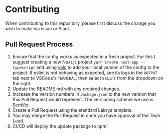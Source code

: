 # Contributing

When contributing to this repository, please first discuss the change you wish to make via issue or Slack.

## Pull Request Process

1. Ensure that the config works as expected in a fresh project. For this I suggest creating a new Next.js project `yarn create next-app --typescript` and using [yalc](https://github.com/wclr/yalc) to add your local version of the config to the project. If eslint is not behaving as expected, see its logs in the `OUTPUT` tab next to VSCode's `TERMINAL`, then select `ESLint` from the dropdown on the right.
2. Update the README.md with any required changes.
3. Increase the version numbers in `package.json` to the new version that this Pull Request would represent. The versioning scheme we use is [SemVer](http://semver.org/).
4. Create a Pull Request using the standard Labrys template.
5. You may merge the Pull Request in once you have approval of the Tech Lead.
6. CI/CD will deploy the update package to npm.
